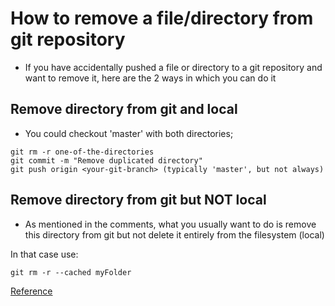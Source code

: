 # How to remove a file/directory from git repository

- If you have accidentally pushed a file or directory to a git repository and want to remove it, here are the 2 ways in which you can do it

## Remove directory from git and local
- You could checkout 'master' with both directories;
```
git rm -r one-of-the-directories
git commit -m "Remove duplicated directory"
git push origin <your-git-branch> (typically 'master', but not always)
```

## Remove directory from git but NOT local
- As mentioned in the comments, what you usually want to do is remove this directory from git but not delete it entirely from the filesystem (local)

In that case use:
```
git rm -r --cached myFolder
```

[Reference](https://stackoverflow.com/a/6313301/4291698)
